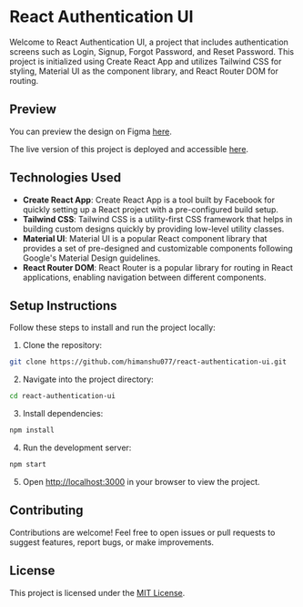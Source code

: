 # React Authentication UI

Welcome to React Authentication UI, a project that includes authentication screens such as Login, Signup, Forgot Password, and Reset Password. This project is initialized using Create React App and utilizes Tailwind CSS for styling, Material UI as the component library, and React Router DOM for routing.

## Preview

You can preview the design on Figma [here](https://www.figma.com/file/HP0RmEGugRHP8u2ySuumsu/Essential-Authentication-Screens-(Community)?type=design&node-id=1-2&mode=design).

The live version of this project is deployed and accessible [here](https://react-authentication-ui.vercel.app/).

## Technologies Used

- **Create React App**: Create React App is a tool built by Facebook for quickly setting up a React project with a pre-configured build setup.
- **Tailwind CSS**: Tailwind CSS is a utility-first CSS framework that helps in building custom designs quickly by providing low-level utility classes.
- **Material UI**: Material UI is a popular React component library that provides a set of pre-designed and customizable components following Google's Material Design guidelines.
- **React Router DOM**: React Router is a popular library for routing in React applications, enabling navigation between different components.

## Setup Instructions

Follow these steps to install and run the project locally:

1. Clone the repository:

```bash
git clone https://github.com/himanshu077/react-authentication-ui.git
```

2. Navigate into the project directory:

```bash
cd react-authentication-ui
```

3. Install dependencies:

```bash
npm install
```

4. Run the development server:

```bash
npm start
```

5. Open [http://localhost:3000](http://localhost:3000) in your browser to view the project.

## Contributing

Contributions are welcome! Feel free to open issues or pull requests to suggest features, report bugs, or make improvements.

## License

This project is licensed under the [MIT License](LICENSE).